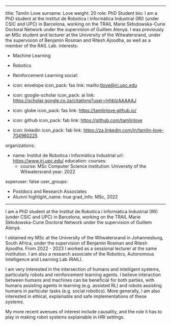 
---
title: Tamlin Love
surname: Love
weight: 20
role: PhD Student
bio: I am a PhD student at the Institut de Robotica i Informàtica Industrial (IRI) (under CSIC and UPC) in Barcelona, working on the TRAIL Marie Skłodowska-Curie Doctoral Network under the supervision of Guillem Alenyà. I was previously an MSc student and lecturer at the University of the Witwatersrand, under the supervision of Benjamin Rosman and Ritesh Ajoodha, as well as a member of the RAIL Lab.
interests:
  - Machine Learning
  - Robotics
  - Reinforcement Learning
social:
  - icon: envelope
    icon_pack: fas
    link: mailto:tlove@iri.upc.edu

  - icon: google-scholar
    icon_pack: ai
    link: https://scholar.google.co.za/citations?user=lnhblzAAAAAJ

  - icon: globe
    icon_pack: fas
    link: https://tamlinlove.github.io/

  - icon: github
    icon_pack: fab
    link: https://github.com/tamlinlove

  - icon: linkedin
    icon_pack: fab
    link: https://za.linkedin.com/in/tamlin-love-704960225

organizations:
  - name: Institut de Robotica i Informàtica Industrial
    url: https://www.iri.upc.edu/
education:
  courses:
    - course: MSc Computer Science
      institution: University of the Witwatersrand
      year: 2022


superuser: false
user_groups:
  - Postdocs and Research Associates
  - Alumni
highlight_name: true
grad_info: MSc, 2022

---

I am a PhD student at the Institut de Robotica i Informàtica Industrial (IRI) (under CSIC and UPC) in Barcelona, working on the TRAIL Marie Skłodowska-Curie Doctoral Network under the supervision of Guillem Alenyà.

I obtained my MSc at the University of the Witwatersrand in Johannesburg, South Africa, under the supervision of Benjamin Rosman and Ritesh Ajoodha. From 2022 - 2023 I worked as a sessional lecturer at the same institution. I am also a research associate of the Robotics, Autonomous Intelligence and Learning Lab (RAIL).

I am very interested in the intersection of humans and intelligent systems, particularly robots and reinforcement learning agents. I believe interaction between humans and machines can be beneficial for both parties, with humans assisting agents in learning (e.g. assisted RL) and robots assisting humans in particular tasks (e.g. social robotics). More generally, I am also interested in ethical, explainable and safe implementations of these systems.

My more recent avenues of interest include causality, and the role it has to play in making robot systems explainable in HRI settings.

